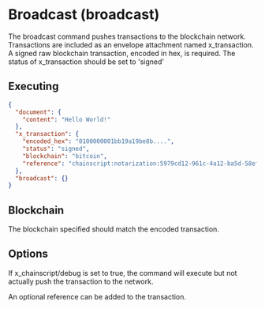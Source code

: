 # Broadcast (broadcast)

The broadcast command pushes transactions to the blockchain network.  Transactions are included as an envelope attachment named x_transaction.  A signed raw blockchain transaction, encoded in hex, is required.  The status of x_transaction should be set to 'signed'

## Executing

```JSON
{
  "document": {
    "content": "Hello World!"
  },
  "x_transaction": {
    "encoded_hex": "0100000001bb19a19be8b....",
    "status": "signed",
    "blockchain": "bitcoin",
    "reference": "chainscript:notarization:5979cd12-961c-4a12-ba5d-58efaa3b751d"
  },
  "broadcast": {}
}
```
## Blockchain

The blockchain specified should match the encoded transaction.

## Options

If x_chainscript/debug is set to true, the command will execute but not actually push the transaction to the network.

An optional reference can be added to the transaction.
